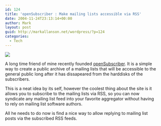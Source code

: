 ```yaml
---
id: 124
title: 'openSubscriber : Make mailing lists accessible via RSS'
date: 2004-11-24T23:13:14+00:00
author: Mark
layout: post
guid: http://markallanson.net/wordpress/?p=124
categories:
  - Tech
---
```

[![](http://opensubscriber.com/images/logo.gif)](http://opensubscriber.com "openSubscriber - Mailing lists made public.")

A long time friend of mine recently founded [openSubscriber](http://opensubscriber.com "openSubscriber - Mailing lists made public."). It is a simple way to create a public archive of a mailing lists that will be accessible to the general public long after it has dissapeared from the harddisks of the subscribers.

This is a neat idea by its self, however the coolest thing about the site is it allows you to subscribe to the mailing lists via RSS, so you can now syndicate any mailing list feed into your favorite aggregator without having to rely on mailing list software authors.

All he needs to do now is find a nice way to allow replying to mailing list posts via the subscribed RSS feeds.